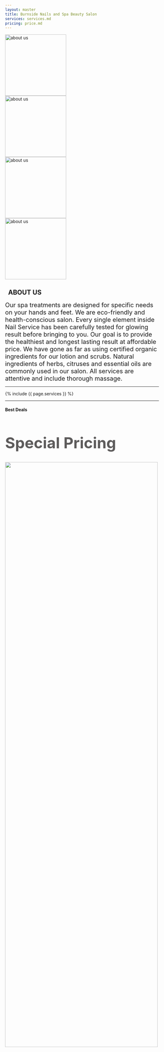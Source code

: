 ```yaml
---
layout: master
title: Burnside Nails and Spa Beauty Salon
services: services.md
pricing: price.md
---
```

<!-- Page content -->
<div class="w3-content" style="max-width:1100px">

  <!-- About Section -->
  <div class="w3-row" id="about">
    <div class="w3-col l6">
      <div class="w3-col m6">
      <img src="{{ site.url }}/assets/images/aboutus01.png" class="w3-round w3-image w3-right" alt="about us" width="200" height="200">
      </div>
      <div class="w3-col m6">
      <img src="{{ site.url }}/assets/images/aboutus03.png" class="w3-round w3-image" alt="about us" width="200" height="200">
      </div>
      <div class="w3-col m6">
      <img src="{{ site.url }}/assets/images/aboutus04.png" class="w3-round w3-image w3-right" alt="about us" width="200" height="200">
      </div>
      <div class="w3-col m6">
      <img src="{{ site.url }}/assets/images/aboutus02.png" class="w3-round w3-image" alt="about us" width="200" height="200">
      </div>
    </div>
    <div class="w3-col l1" style="padding-left:10px;" >
    <div class="vertical-text">
      <h2>ABOUT US</h2>
    </div>
    </div>
    <div class="w3-col l5">
    <span style="font-size:20px; text-align:justify">
    Our spa treatments are designed for specific needs on your hands and feet. We are eco-friendly and health-conscious salon. Every single element inside Nail Service has been carefully tested for glowing result before bringing to you. Our goal is to provide the healthiest and longest lasting result at affordable price. We have gone as far as using certified organic ingredients for our lotion and scrubs. Natural ingredients of herbs, citruses and essential oils are commonly used in our salon. All services are attentive and include thorough massage.
    </span>
    </div>
  </div>

  <hr>
  <!-- Services -->
  {% include {{ page.services }} %}
  <hr>

  <!-- Price -->
  <div class="w3-row w3-padding-32" id="priceList">
    <div class="w3-center w3-padding-large">
        <h4> Best Deals </h4>
        <h1 style="font-size:50px; color:#5d5b5b;">Special Pricing</h1>
        <img src="{{ site.url }}/assets/images/breakline01.png" class="w3-round w3-image" width="500" height="70%">
    </div>
    <div class="w3-row price border dropShadow">
          {% for g in site.data.price.groups %}
          {% if g.description == "Shellac" or g.description == "Manicure & Pedicure" %}
          <div class="w3-half">
            <h2>{{g.description}}</h2> {% for title in g.subTitles %}
            <h6>{{title.name}}</h6> {% endfor %}
            <ul>
                <!--each item-->
                {% for item in g.items %} {% assign price = {{item.price}}|lstrip %}
                <li class="w3-padding-large">{{item.name}} <span class="w3-right priceTag">{% if price != '' %}  {{price}} {% endif %} </span>
                <br>
                <span style="font-size:18px;">{{item.description}}</span>
                </li>
                {% endfor %}
            </ul>
          </div>
          {% endif %}
          {% endfor %}
          <div class="w3-center w3-padding-xlarge">      
            <h4>... and More</h4>
            <a href="#priceList" class="w3-btn-floating-large w3-teal" onclick="$('#priceModal').show();">+</a>      
          </div>  
    </div>

  </div>
  <hr>

  <!-- specials -->
  <div class="w3-row w3-padding-32" id="specials">
    <div class="w3-col w3-right  w3-padding-large">
      <h2 class="w3-right">Packages & Specials </h2>
    </div>
    <div class="w3-col l6">
    <img src="{{ site.url }}/assets/images/specials04.png" class="w3-round w3-image" alt="Menu" width="600" height="500">
   </div>

   <div class="w3-col l6 w3-right">
    <!-- Specials deals-->
    <div class="w3-row w3-padding-xlarge" height="500">
      <h2> Coming soon ... </h2>
   </div>

  </div>
  </div>

   <hr style="font-weight:bold">
   <!--Reviews-->
   <div class="w3-row w3-padding-32" id="reviews">
   <div class="w3-col l12">
    <h1 class="w3-center">Feature in CliqueMag</h1><br>
   <img src="{{ site.url }}/assets/images/clique.png" class="w3-round w3-image" alt="Menu" width="auto" height="750">
   </div>
    <div class="w3-col l12">
	 <h1 class="w3-center">Reviews</h1><br>
    <img src="{{ site.url }}/assets/images/yelp.png" class="w3-round w3-image w3-right dropShadow" alt="Menu" width="auto" height="750">
   </div>
  </div>

  <hr>

  <!-- Contact Section -->
  <div class="w3-container w3-padding-32" id="contact">
  <div class="w3-col l6 w3-padding-large">
   <h1 class="w3-center">Contact us</h1><br>  
	<ul class="w3-ul w3-card-4">
    <li><h4>OPENING HOURS</h4></li>            
            <li>
            Monday - Friday: 9am - 5:30pm <br>
            Thursday: 9am - 9pm <br>
            Saturday: 9am - 5pm <br>
            Sunday : 11am - 9pm
            </li>            
            <li>Shop 67 Burnside Village, 447 Portrush Road, Glenside, SA 5065</li>
            <li>Phone:  (08) 8338 6616 </li>
            <li>After hours: 0488896868 </li>
            <li>Email: contactus@burnsidenailsandspa.com</li>
	</ul>
  </div>

<div class="w3-col l6 w3-padding-large">
<iframe
  width="500"
  height="450"
 src="https://www.google.com/maps/embed?pb=!1m18!1m12!1m3!1d3270.6807033849914!2d138.63965131617968!3d-34.939543980374005!2m3!1f0!2f0!3f0!3m2!1i1024!2i768!4f13.1!3m3!1m2!1s0x6ab0cc03d6f8be51%3A0x894fea0e6a9342d!2sBurnside+Nails+And+Spa!5e0!3m2!1sen!2sau!4v1487130580377" width="600" height="450" frameborder="0" style="border:0" allowfullscreen></iframe>

</div>  

<!-- End page content -->
</div>
